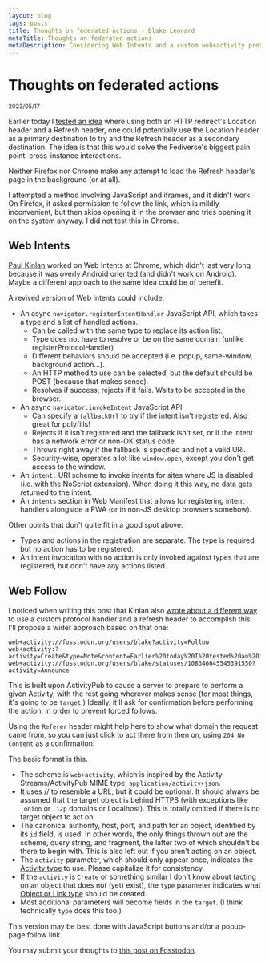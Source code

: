 ```yaml
---
layout: blog
tags: posts
title: Thoughts on federated actions - Blake Leonard
metaTitle: Thoughts on federated actions
metaDescription: Considering Web Intents and a custom web+activity protocol handler to solve the Fediverse's second-biggest pain point.
---
```

# Thoughts on federated actions
<small><time datetime="2023-05-17">2023/05/17</time></small>

Earlier today I [tested an idea](https://replit.com/@bleonard252/DualHeaderRedirectTest?v=1) where using both an HTTP redirect's Location header and a Refresh header, one could potentially use the Location header as a primary destination to try and the Refresh header as a secondary destination. The idea is that this would solve the Fediverse's biggest pain point: cross-instance interactions.

Neither Firefox nor Chrome make any attempt to load the Refresh header's page in the background (or at all).

I attempted a method involving JavaScript and iframes, and it didn't work. On Firefox, it asked permission to follow the link, which is mildly inconvenient, but then skips opening it in the browser and tries opening it on the system anyway. I did not test this in Chrome.

## Web Intents
[Paul Kinlan](https://paul.kinlan.me/what-happened-to-web-intents/) worked on Web Intents at Chrome, which didn't last very long because it was overly Android oriented (and didn't work on Android). Maybe a different approach to the same idea could be of benefit.

A revived version of Web Intents could include:
* An async `navigator.registerIntentHandler` JavaScript API, which takes a type and a list of handled actions.
  * Can be called with the same type to replace its action list.
  * Type does not have to resolve or be on the same domain (unlike registerProtocolHandler)
  * Different behaviors should be accepted (i.e. popup, same-window, background action...).
  * An HTTP method to use can be selected, but the default should be POST (because that makes sense).
  * Resolves if success, rejects if it fails. Waits to be accepted in the browser.
* An async `navigator.invokeIntent` JavaScript API
  * Can specify a `fallbackUrl` to try if the intent isn't registered. Also great for polyfills!
  * Rejects if it isn't registered and the fallback isn't set, or if the intent has a network error or non-OK status code.
  * Throws right away if the fallback is specified and not a valid URI.
  * Security-wise, operates a lot like `window.open`, except you don't get access to the window.
* An `intent:` URI scheme to invoke intents for sites where JS is disabled (i.e. with the NoScript extension). When doing it this way, no data gets returned to the intent.
* An `intents` section in Web Manifest that allows for registering intent handlers alongside a PWA (or in non-JS desktop browsers somehow).

Other points that don't quite fit in a good spot above:
* Types and actions in the registration are separate. The type is required but no action has to be registered.
* An intent invocation with no action is only invoked against types that are registered, but don't have any actions listed.

## Web Follow
I noticed when writing this post that Kinlan also [wrote about a different way](https://paul.kinlan.me/thoughts-on-web-follow/) to use a custom protocol handler and a refresh header to accomplish this. I'll propose a wider approach based on that one:

```
web+activity://fosstodon.org/users/blake?activity=Follow
web+activity:?activity=Create&type=Note&content=Earlier%20today%20I%20tested%20an%20idea...
web+activity://fosstodon.org/users/blake/statuses/108346645545391550?activity=Announce
```

This is built upon ActivityPub to cause a server to prepare to perform a given Activity, with the rest going wherever makes sense (for most things, it's going to be `target`.) Ideally, it'll ask for confirmation before performing the action, in order to prevent forced follows.

Using the `Referer` header might help here to show what domain the request came from, so you can just click to act there from then on, using `204 No Content` as a confirmation.

The basic format is this.
* The scheme is `web+activity`, which is inspired by the Activity Streams/ActivityPub MIME type, `application/activity+json`.
* It uses // to resemble a URL, but it could be optional. It should always be assumed that the target object is behind HTTPS (with exceptions like `.onion` or `.i2p` domains or Localhost). This is totally omitted if there is no target object to act on.
* The canonical authority, host, port, and path for an object, identified by its `id` field, is used. In other words, the only things thrown out are the scheme, query string, and fragment, the latter two of which shouldn't be there to begin with. This is also left out if you aren't acting on an object.
* The `activity` parameter, which should only appear once, indicates the [Activity type](https://www.w3.org/TR/activitystreams-vocabulary/#activity-types) to use. Please capitalize it for consistency.
* If the `activity` is `Create` or something similar I don't know about (acting on an object that does not (yet) exist), the `type` parameter indicates what [Object or Link type](https://www.w3.org/TR/activitystreams-vocabulary/#object-types) should be created.
* Most additional parameters will become fields in the `target`. (I think technically `type` does this too.)

This version may be best done with JavaScript buttons and/or a popup-page follow link.

You may submit your thoughts to [this post on Fosstodon](https://fosstodon.org/@blake/110386903022196809).
